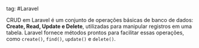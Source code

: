tag: #Laravel 

CRUD em Laravel é um conjunto de operações básicas de banco de dados: **Create, Read, Update e Delete**, utilizadas para manipular registros em uma tabela. Laravel fornece métodos prontos para facilitar essas operações, como `create()`, `find()`, `update()` e `delete()`.